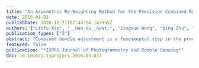 ```yaml
---
title: "An Asymmetric Re-Weighting Method for the Precision Combined Bundle Adjustment of Aerial Oblique Images"
date: 2016-01-01
publishDate: 2020-12-21T07:44:54.143935Z
authors: ["Linfu Xie", "__Han Hu__&ast;", "Jingxue Wang", "Qing Zhu", "Min Chen"]
publication_types: ["2"]
abstract: "Combined bundle adjustment is a fundamental step in the processing of massive oblique images. Traditional bundle adjustment designed for nadir images gives identical weights to different parts of image point observations made from different directions, due to the assumption that the errors in the observations follow the same Gaussian distribution. However, because of their large tilt angles, aerial oblique images have trapezoidal footprints on the ground, and their areas correspond to conspicuously different ground sample distances. The errors in different observations no longer conform to the above assumption, which leads to suboptimal bundle adjustment accuracy and restricts subsequent 3D applications. To model the distribution of the errors correctly for the combined bundle adjustment of oblique images, this paper proposes an asymmetric re-weighting method. The scale of each pixel is used to determine a re-weighting factor, and each pixel is subsequently projected onto the ground to identify another anisotropic re-weighting factor using the shape of its quadrangle. Next, these two factors are integrated into the combined bundle adjustment using asymmetric weights for the image point observations; greater weights are assigned to observations with fine resolutions, and those with coarse resolutions are penalized. This paper analyzes urban and rural images captured by three different five-angle camera systems, from both proprietary datasets and the ISPRS/EuroSDR benchmark. The results reveal that the proposed method outperforms the traditional method in both back-projected and triangulated precision by approximately 5– 10% in most cases. Furthermore, the misalignments of point clouds generated by the different cameras are significantly alleviated after combined bundle adjustment."
featured: false
publication: "*ISPRS Journal of Photogrammetry and Remote Sensing*"
doi: 10.1016/j.isprsjprs.2016.03.017
---
```


